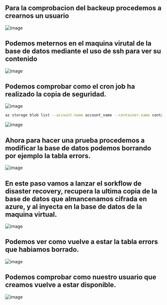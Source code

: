 ## Para la comprobacion del backeup procedemos a crearnos un usuario

![image](https://github.com/user-attachments/assets/e62d0cb1-c5e4-4831-8285-81e611ef43bc)

## Podemos meternos en el maquina virutal de la base de datos mediante el uso de ssh para ver su contenido 

![image](https://github.com/user-attachments/assets/da38f9cf-6aaf-49cd-8b71-e8fe50f779e3)

## Podemos comprobar como el cron job ha realizado la copia de seguridad.

![image](https://github.com/user-attachments/assets/2b2d1b0b-107e-4884-8965-0a9819cdbea8)

```bash
az storage blob list --account-name account_name --container-name contanier_name --output table
```

![image](https://github.com/user-attachments/assets/d777e6f4-bd9f-4f10-903f-91247e62e253)

## Ahora para hacer una prueba procedemos a modificar la base de datos podemos borrando por ejemplo la tabla errors.

![image](https://github.com/user-attachments/assets/fa987ef4-d600-4ed6-b854-65693bb79100)

## En este paso vamos a lanzar el sorkflow de disaster recovery, recupera la ultima copia de la base de datos que almancenamos cifrada en azure, y al inyecta en la base de datos de la maquina virtual.

![image](https://github.com/user-attachments/assets/247c134d-fcaf-418c-9489-f2d0d86cf5f8)

## Podemos ver como vuelve a estar la tabla errors que habiamos borrado.

![image](https://github.com/user-attachments/assets/0135b048-9615-4fd4-9161-451ca7c295a5)

## Podemos comprobar como nuestro usuario que creamos vuelve a estar disponible.
![image](https://github.com/user-attachments/assets/e7de1ace-17cc-4326-aec2-10ff1a559b44)


